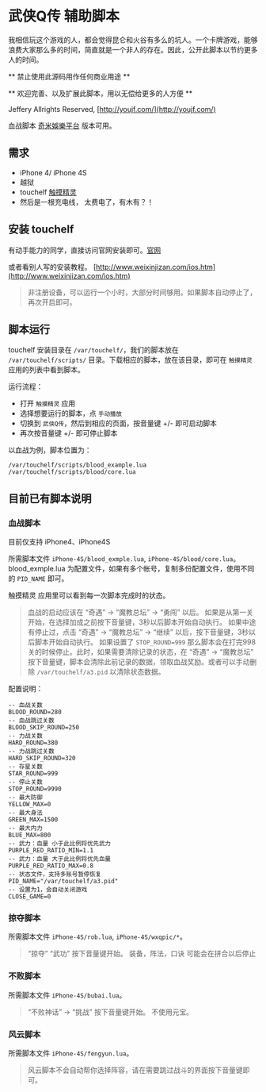 # 武侠Q传 辅助脚本

我相信玩这个游戏的人，都会觉得昆仑和火谷有多么的坑人。一个卡牌游戏，能够浪费大家那么多的时间，简直就是一个非人的存在。因此，公开此脚本以节约更多人的时间。

** 禁止使用此源码用作任何商业用途 **

** 欢迎完善、以及扩展此脚本，用以无偿给更多的人方便 **

Jeffery Allrights Reserved, [http://youjf.com/](http://youjf.com/)

血战脚本 [奇米娛樂平台](http://wxqz.kimi.com.tw/) 版本可用。

## 需求

* iPhone 4/ iPhone 4S
* 越狱
* touchelf [触摸精灵](http://www.touchelf.com/)
* 然后是一根充电线， 太费电了，有木有？！

## 安装 touchelf

有动手能力的同学，直接访问官网安装即可。[官网](http://www.touchelf.com/)

或者看别人写的安装教程。 [http://www.weixinjizan.com/ios.htm](http://www.weixinjizan.com/ios.htm)

> 非注册设备，可以运行一个小时，大部分时间够用。如果脚本自动停止了，再次开启即可。

## 脚本运行

touchelf 安装目录在 `/var/touchelf/`，我们的脚本放在 `/var/touchelf/scripts/` 目录。下载相应的脚本，放在该目录，即可在 `触摸精灵` 应用的列表中看到脚本。

运行流程：

* 打开 `触摸精灵` 应用
* 选择想要运行的脚本，点 `手动播放`
* 切换到 `武侠Q传`，然后到相应的页面，按音量键 +/- 即可启动脚本
* 再次按音量键 +/- 即可停止脚本

以血战为例，脚本位置为：

```
/var/touchelf/scripts/blood_example.lua
/var/touchelf/scripts/blood/core.lua
```

## 目前已有脚本说明

### 血战脚本

目前仅支持 iPhone4、iPhone4S

所需脚本文件 `iPhone-4S/blood_exmple.lua`, `iPhone-4S/blood/core.lua`。blood_exmple.lua 为配置文件，如果有多个帐号，复制多份配置文件，使用不同的 `PID_NAME` 即可。

触摸精灵 应用里可以看到每一次脚本完成时的状态。

> 血战的启动应该在 “奇遇” -> “魔教总坛” -> “勇闯” 以后。
> 如果是从第一关开始，在选择加成之前按下音量键，3秒以后脚本开始自动执行。
> 如果中途有停止过，点击 “奇遇” -> “魔教总坛” -> “继续” 以后，按下音量键，3秒以后脚本开始自动执行。
> 如果设置了 `STOP_ROUND=999` 那么脚本会在打完998关的时候停止。此时，如果需要清除记录的状态，在 “奇遇” -> “魔教总坛” 按下音量键，脚本会清除此前记录的数据，领取血战奖励。或者可以手动删除 `/var/touchelf/a3.pid` 以清除状态数据。

配置说明：

```
-- 血战关数
BLOOD_ROUND=280
-- 血战跳过关数
BLOOD_SKIP_ROUND=250
-- 力战关数
HARD_ROUND=380
-- 力战跳过关数
HARD_SKIP_ROUND=320
-- 存星关数
STAR_ROUND=999
-- 停止关数
STOP_ROUND=9990
-- 最大防御
YELLOW_MAX=0
-- 最大身法
GREEN_MAX=1500
-- 最大内力
BLUE_MAX=800
-- 武力：血量 小于此比例将优先武力
PURPLE_RED_RATIO_MIN=1.1
-- 武力：血量 大于此比例将优先血量
PURPLE_RED_RATIO_MAX=0.8
-- 状态文件，支持多账号暂停恢复
PID_NAME="/var/touchelf/a3.pid"
-- 设置为1，会自动关闭游戏
CLOSE_GAME=0
```

### 掠夺脚本

所需脚本文件 `iPhone-4S/rob.lua`, `iPhone-4S/wxqpic/*`。

> “掠夺” “武功” 按下音量键开始。
> 装备，阵法，口诀 可能会在拼合以后停止


### 不败脚本

所需脚本文件 `iPhone-4S/bubai.lua`。

> “不败神话” -> “挑战” 按下音量键开始。
> 不使用元宝。

### 风云脚本

所需脚本文件 `iPhone-4S/fengyun.lua`。

> 风云脚本不会自动帮你选择阵容，请在需要跳过战斗的界面按下音量键即可。